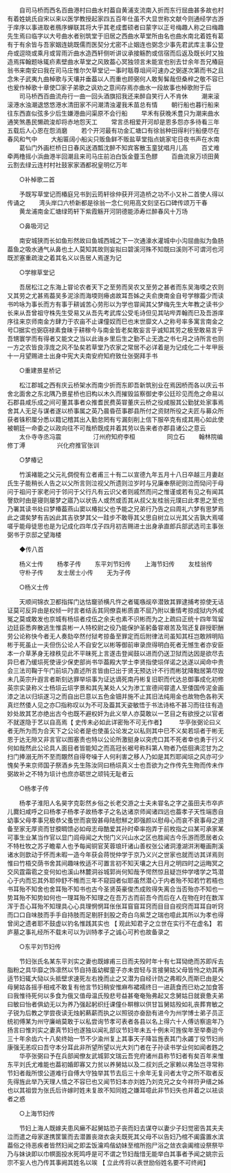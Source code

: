 <!-- { "loadSidebar": true } -->
　　自司马桥而西名百曲港村曰曲水村葢自黄浦支流南入折而东行屈曲甚多故也村有着姓姚氏自宋以来以医学教授起家四五百年仕虽不大显世称文献今则通经学古游于庠序以事进取者鴈序蝉联其将大乎其老成耆硕者曰蒙字以正号梅趣人称之曰梅趣先生焉曰临字以大号曲水者别筑堂于旧居之西曲水草堂所由名也曲水南北着姓有葛有于有余皆与吾家姻连姚既儒而医契分尤密不止姻连也弼念少事先君武库主事公登舟或逗晓或乘月或冐雨沂曲水造西轩侧听讲议承接觞酌或信宿而后返及既长时又独造焉挥翰题咏辄疥素壁曲水草堂之风致葢心冥独领言未能宣也别去廿余年吾兄椿庭翁书来南安曰我在司马庄惟尔欠草堂记一事时聒尊俎间可速办之弼遂次第而书之且念朱子武夷九曲棹歌与天壤并垂葢以人而重也顾弼何人敢髣髴哉但桑梓之敬不容巳也爰作棹歌十章使□家子弟歌之讽劝之意间存焉亦曲水一段故事也棹歌附于后 
　　司马桥西百曲流舟行一曲一回头酒旗招我还来醉自笑行人不肯休 
　　潮来滚滚港水浊潮退悠悠港水清田家不问潮清浊灌我禾苗总有情 
　　朝行船也暮行船来往东西直似弦多少后生嫌港曲问渠原不会行船 
　　早禾有获晚禾豊只为潮来曲水通笑煞愚民懒疏浚却将赤地怨天工 
　　常言丞相爱开河却是恩多怨亦多待看三年五载后人心恩在怨消磨 
　　若个开河最有功金汇塘口有徐翁种田得利行船便尽在春风和气中 
　　大船匾阔小船尖只贩鱼鲜不贩盐草堂指点姚家宅日夜书声在水南 
　　葛仙门外画栏桥日日春风送酒瓢沈醉不知宾客散玉童犹唱月儿高 
　　百丈难牵两橹摇小浜曲港半回潮且来司马庄前泊白饭金虀玉色醪 
　　百曲流泉万顷田黄云割去绿云连村村社鼓家家酒都祝皇明亿万年 

　　○补棹歌二首 

　　予既写草堂记而椿庭兄书到云筠轩徐仲获开河造桥之功不小又补二首使人得以传诵之 
　　湾头岸口六桥新都是徐翁一念仁何用高文刻坚石口碑传颂万干春 
　　黄龙浦南金汇塘绿筠轩下紫霞觞开河阴德能添寿烂醉春风十万场 

　　○鼻吸河记 

　　南安城狭而长如鱼形然故曰鱼城西城之下一次通濠水灌城中小沟屈曲拟为鱼肠葢鱼之吸水通气从鼻也土人莫知其故则妄拟曰碧溪河殊不知既曰溪则不可谓河也河既淤塞重疏浚之着其名义以告居人焉遂为记 

　　○学稼草堂记 

　　吾居松江之东海上甞论农者天下之至劳而吴农又至劳之甚者而东吴海堧之农则又其劳之尤甚焉葢吴多泥涂而海堧则瘠卤故耳吾姊之夫俞庚南金自号学稼葢少而读书吟咏为事长而方有事于耕诚苦心劳形以为学也甞闻其父梦梅先生大年教之读书少长来从吾曾祖守株先生受易又从吾先考武库公受毛诗但见其呫哔弄翰而巳及吾游庠序往来京师南金方肆力于农亩不止课僮奴而巳也末世靡文人之称号率多寓言南金之号□据实也弼窃禄素食昧于耕稼今与南金皆老矣敢妄言乎诚知其劳之极至敢易言乎吾甥寰学而有得者又能文之当以此诲乡里后生之勤不止无逸之书七月之诗所言也则一方之农皆良淳庞之风不坠矣若草堂乃农家之常居不必详着是为记成化二十年甲辰十一月望赐进士出身中宪大夫南安府知府致仕张弼拜手书 

　　○重建景星桥记 

　　松江郡城之西有庆云桥架水而南少折而东即吾新筑别业在焉因桥而各以庆云书舍北面舍之东北隅乃景星桥也旧构以木久而摧毁监察御史李公廷珍见而危之命易以石郡县咸乐成之间可董其事者众推耆民费英甞董庆云桥之役咸服其公勤犹处家事焉舍其人无足与谋者遂以桥事属之英乃晨昏莅事郡县所付之资财所役之夫匠与募众所获者铢积厘分悉以籍记稽其出入勤怠罔有亏漏刻削上信下服卒克有成其用心如此使被朝廷一命委之以政向往不可哉桥既成并着其劳以告来者亦郡县诸公之意云 
　　太仆寺寺丞冯震　　　 
　　汀州府知府李桓　　　 
　　同立石 
　　翰林院编修丁溥　　　 
　　兴化府推官张训　　　 

　　○梦椿记 

　　竹溪褚能之父元礼倜傥有立者甫三十有二以宣德九年五月十八日卒越三月妻赵氏生子能稍长人告之以父所言则泣视父所遗则泣岁时与兄廉奉祭祀则泣而恸问于母问于祖问于家老问于邻问于父行凡有云识父者则戚然而问之惟谨或若有见之有闻其謦欬时由是寝则屡梦之寤乃以状告人或然或否其从叔父友桂翁元璞曰此孝思之至也乃署其读书处曰梦椿葢燕山窦以椿拟父也予能之兄弟行乃告之曰周礼六梦有思梦焉此之谓矣梦有吉凶此其吉欤梦其父一跬步不敢辱其父思自树立以光其父吉孰大焉嗟嗟乎能母徒思也是为记成化四年戊子四月初吉赐进士出身承直郎兵部武选司主事张弼书于京邸之望海楼 

　　◆传八首 

　　杨义士传 
　　杨孝子传 
　　东平刘节妇传 
　　上海节妇传 
　　友桂翁传 
　　守朴子传 
　　友士居士小传 
　　无为子传 

　　○杨义士传 

　　天顺间锦衣卫都指挥门达怙竉骄横凡忤之者辄嗾觇卒潜致其罪逮捕考掠使无诘证莫可反异由是权倾一时言者结舌其同僚袁彬质直不屈乃附以重情考掠成狱内外咸冤之莫或敢发也京城有杨埙者戍伍之余夫也素不识彬而为之上疏曰正统十四年驾留边廷臣悉奔散逃生惟袁彬一人特校尉之役乃能保护圣躬备甞艰苦及驾还复辟授职酬劳公论称快今者无人奏劾卒然付狱考掠备至罪定而后附律法司虽知其枉岂敢辨明陷彬于死虽止一夫但伤公论人不自安乞以彬等御前审录庶得明白死者无憾生者亦安臣本一介草茅身无禄秩见此不平昧死上言遂击登闻鼓以进而仍送卫狱而达因是欲尽去异巳者乃缓埙死使诬少保吏部尚书华葢殿大学士李贤指使埙佯诺之达遂以闻命中贵会三法司鞠于午门前埙乃直述所言皆由巳出于贤无预达计不行而彬犹降黜居第尽毁未几英宗升遐言者斯刻达罪举埙事为证达谪死南丹彬复旧职而代达总御事成化初修英宗实录称义士杨埙云埙字景和其先某处人父为渗工宣德间甞遣人至倭国传泥金画漆之法以归埙遂习之而自出巳意以五色金钿并施不止其旧法纯用金也故物色各称天真烂然倭人见之亦□指称叹以为不可及葢其天姿敏悟于书法诗格不甚习而往往有造妙处故其艺亦绝出古今也既不避权奸为此义举人亦莫敢以一艺目之有欲授之以官者不就遂隐于艺以自高焉【 史传未必如此详密殆不可无作者】 
　　华亭张弼论曰义者无所为而为合天下之公论者是也使虽公论发之以私则其中巳不义矣若埙者于彬无恩于达无隙又非言官以图塞责也特以公论所激挺身以突虎口其不死者幸也勇于行义何如哉然此公论具人面目者皆能知之而高冠长裾号称科第人物者乃低徊淟涊甘为之扫门捧溺无所不至而覵然自得夸噪于人何利害之移人乃如是其烈耶闻埙之风亦可少愧矣予来京师国子祭酒乡先生陈汝同曰杨埙真义士也吾欲为之作传先生歾而传未作弼故补之不特为埙计也庶亦砺世之顽钝无耻者云 

　　○杨孝子传 

　　杨孝子淮阳人名昊字克彰然乡俗之长老交游之士夫未甞名之字之虽田夫市卒庐儿爨妇咸呼之曰杨孝子杨孝子故杨孝子之名达诸京师闻诸四远也葢孝子天性端悫自幼事父母孝事兄极恭父蚤世而哀毁甚母陆慰觧之即强颜以慰母心而哀不衰事母之道备至家无厚资而甘腝晭馈必如母志母酷爱其孙时牵率抱弄于前枚指之曰某可承家某可事生业某当作官以显门闾母闻之大悦门义兴山水之区也胜闻古今乐游而愿居者众不特杜牧之苏子瞻辈人也予每闻铜官芙蓉琅玕诸山善权张公诸洞涶湖洴浰罨画荆溪诸水则歆动于怀而未暇一造今年获会蒋悦仲学于京乃义兴之世家也就而访其详焉则惟曰竹梧交荫书舍其间趣味攸适不可置言初不知天壤之大日月之明四时之运晦冥之交风霆霜雹之变何如也溪山林麓洞谷城郭尚何知哉予愕然惊且疑岂仲学嗜学之笃潜心于内而忘其外耶仲舒不帷而三年不窥园者似耶虽然潜心于内者殆不知若竹若梧也书耳殆不知舍也舍耳殆不知书也古今圣贤英豪俊杰成败得失离合当否殆亦不知也一势耳殆不知势如何也一理耳殆不知理之在吾万古而前吾今而后在人在物在时在数浑浑于吾心耳殆不知理具心心具理惘惘耳伥伥耳窅窅耳窍而目目自视窍而耳耳自听窍而口口自味肢而手手自持肢而足剔肝刲股之奇白乌紫芝之瑞也噫此其所以为孝也得曾闵之遗者耶不鼓虚以钓名惟践其实也 【 观此知君子之立世在实行不在虚名】 若庐墓之事礼经所不载未可以为训特孝子之诚心可矜也故备录之 

　　○东平刘节妇传 

　　节妇张氏名某东平刘实之妻也既嫁甫三日而夫殁时年十有七耳恸绝而苏即斥去脂粉之具华靡之饰凛然以节自持虽幼穉童子亦未尝轻与言接舅姑父母皆怜之劝其再适节妇辄大恸以头抵壁求速死左右挽而止之又潜为自经计防之弗暇久而斯巳由是父母舅姑各摇手相戒不敢复有他言节妇稍安惟麻布裙襦终日一进蔬食而巳劝之加食答曰我惟待死何以多食为俄又值母温氏殁悲号益甚奄奄殆弗起又念舅姑日就衰惫夫弟曰敏曰怡者俱幼无以为养乃强起躬织纴课僮仆畊稼以供甘旨舅姑殁如礼丧葬育敏之子锐为后教之学尝夜读无烛躬爇薪而执之以照锐亦奋励有进今为州学博士弟子员正统初傅某为州守廉峭莫敢于以私尝询节孝可表者各县以名上得六十人傅访察逾年乃扬言曰惟刘实之妻真节妇也遂独以闻礼部议节妇年未五十例未可旌俟年至举奏迨今三十年余齿六十八矣终始一节不少渝州复上其事天子降旨旌表其门永蠲丁役节妇尚康强无恙叹曰吾守本分耳此非所望所望以光大刘门者在子孙读书学业何如闻者韪之 
　　华亭张弼曰予在兵部闻僚友武城郭文瑞云吾兖府诸州县称节妇者有矣百年来惟东平刘氏尤难能也葢初婚即寡又力贫以养舅姑以及二叔刘氏之家赖以弗坠岂寻常称节妇者哉所恨公道难行自傅大守独举其节去后三十余年无复问者太守之所不取者反先得旌此举乃天理人情之不容巳也又闻节妇本亦刘姓乃刘克兄之女今祥符尹缙之姊也以其祖尝为张氏后许嫁时姓未复故不知同姓之嫌耳噫此非节妇失也并着之以袪谈者之惑 

　　○上海节妇传 

　　节妇上海人既嫁夫患风癞不起舅姑恐子丧而妇去谋夺以妻少子妇觉密告其夫夫泣而遣之母家遂携筐箧而去潜置丧潋衣衾夫既死其父母不以告妇乃棺不阖露置水滨葢俗之待恶疾者皆然妇闻之即盂饭瀹鸡偕幼妹至棺所抱尸浴之敛衣衾阖棺设祭祭毕乃与妹诀即以巾幎面投水死鸣呼是可不谓之节妇哉惜无能举白其事者予闻之姚宗云宗不妄人也乃传其事阙其姓名以竢 【 立此传将以表世励俗姓名要不可终阙】 

